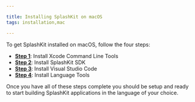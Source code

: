 ```yaml
---

title: Installing SplashKit on macOS
tags: installation,mac

---
```


To get SplashKit installed on macOS, follow the four steps:

- **[Step 1](/articles/installation/mac/step-1)**: Install Xcode Command Line Tools
- **[Step 2](/articles/installation/mac/step-2)**: Install SplashKit SDK
- **[Step 3](/articles/installation/mac/step-3)**: Install Visual Studio Code
- **[Step 4](/articles/installation/mac/step-4)**: Install Language Tools

Once you have all of these steps complete you should be setup and ready to
start building SplashKit applications in the language of your choice.
